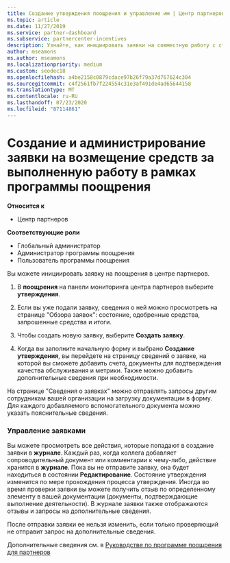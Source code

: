 ```yaml
---
title: Создание утверждения поощрения и управление им | Центр партнеров
ms.topic: article
ms.date: 11/27/2019
ms.service: partner-dashboard
ms.subservice: partnercenter-incentives
description: Узнайте, как инициировать заявки на совместную работу с стимулами от центра партнеров. Все действия, выполняемые в процессе создания вашей заявки, отображаются в разделе "Журнал".
author: mseamons
ms.author: mseamons
ms.localizationpriority: medium
ms.custom: seodec18
ms.openlocfilehash: a4be2158c0879cdace97b26f79a37d767624c304
ms.sourcegitcommit: c4f2561fb7f224554c31e3af491de4ad65644158
ms.translationtype: MT
ms.contentlocale: ru-RU
ms.lasthandoff: 07/23/2020
ms.locfileid: "87114861"
---
```

# <a name="create-and-manage-an-incentives-claim"></a>Создание и администрирование заявки на возмещение средств за выполненную работу в рамках программы поощрения

**Относится к**
- Центр партнеров

**Соответствующие роли**

- Глобальный администратор
- Администратор программы поощрения
- Пользователь программы поощрения

Вы можете инициировать заявку на поощрения в центре партнеров. 

1. В **поощрения** на панели мониторинга центра партнеров выберите **утверждения**.

2.  Если вы уже подали заявку, сведения о ней можно просмотреть на странице "Обзора заявок": состояние, одобренные средства, запрошенные средства и итоги.

3.  Чтобы создать новую заявку, выберите **Создать заявку**.

4.  Когда вы заполните начальную форму и выбрано **Создание утверждения**, вы перейдете на страницу сведений о заявке, на которой вы сможете добавить счета, документы для подтверждения качества обслуживания и метрики. Также можно добавить дополнительные сведения при необходимости.

На странице "Сведения о заявках" можно отправлять запросы другим сотрудникам вашей организации на загрузку документации в форму. Для каждого добавляемого вспомогательного документа можно указать пояснительные сведения. 

### <a name="manage-your-claims"></a>Управление заявками

Вы можете просмотреть все действия, которые попадают в создание заявки в **журнале**. Каждый раз, когда коллега добавляет сопроводительный документ или комментарии к чему-либо, действие хранится в **журнале**. Пока вы не отправите заявку, она будет находиться в состоянии **Редактирование**. Состояние утверждения изменится по мере прохождения процесса утверждения. Иногда во время проверки заявки вы можете получить отзыв по определенному элементу в вашей документации (документы, подтверждающие выполнение деятельности). В журнале заявки также отображаются отзывы и запросы на дополнительные сведения. 

После отправки заявки ее нельзя изменить, если только проверяющий не отправит запрос на дополнительные сведения.

Дополнительные сведения см. в [Руководстве по программе поощрения для партнеров](https://assets.microsoft.com/coop-guidebook.pdf)
